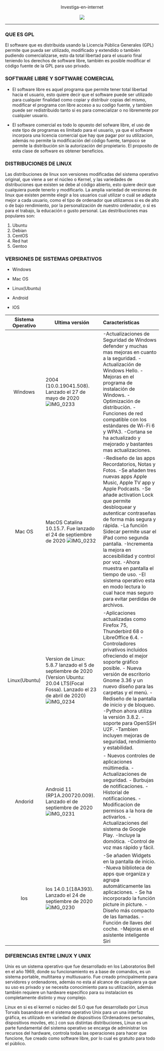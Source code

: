 <p align="center">
Investiga-en-internet
  <br><br>
  <img src="https://user-images.githubusercontent.com/71392489/94989757-5af22d80-0577-11eb-86c4-b8e010e5b82d.jpeg">
</p>

---

  
  
<h3>QUE ES GPL</h3>

El software que es distribuida usando la Licencia Pública Generales (GPL) permite que pueda ser utilizado, modificado y extendido o también pudiendo comercializarse, esto da total libertad para el usuario final teniendo los derechos de software libre, también es posible modificar el código fuente de la GPL para uso privado.
  

 

<h3>SOFTWARE LIBRE Y SOFTWARE COMERCIAL</h3>

* El software libre es aquel programa que permite tener total libertad hacia el usuario, esto quiere decir que el software puede ser utilizado para cualquier finalidad como copiar y distribuir copias del mismo, modificar el programa con libre acceso a su codigo fuente, y tambien puede ser redistribuido tanto si es para comecializar o no libremente por cualquier usuario. 

* El software comercial es todo lo opuesto del sofware libre, el uso de este tipo de programas es límitado para el usuario, ya que el software incorpora una licencia comercial que hay que pagar por su utilizacion, además no permite la  modificación del código fuente, tampoco se permite la distribución sin la autorización del propietario. El proposito de esta clase de software es obtener beneficios.



<h3>DISTRIBUCIONES DE LINUX</h3>
Las distribuciones de linux son versiones modificadas del sistema operativo original, que viene a ser el núcleo o Kernel, y las variedades de distribuciones que existen se debe al código abierto, esto quiere decir que cualquiera puede tenerlo y modificarlo. 
La amplia variedad de versiones de linux que existen permite elegir a los usuarios cual utilizar o cuál se adapta mejor a cada usuario, como el tipo de ordenador que utilizamos si es de alto o de bajo rendimiento, por la personalización de nuestro ordenador, o si es para el trabajo, la educación o gusto personal. 
Las destribuciones mas populares son:

1. Ubuntu
2. Debian
3. CentOS
4. Red hat 
5. Gentoo

<h3>VERSIONES DE SISTEMAS OPERATIVOS</h3>

* Windows 

* Mac OS  

* Linux(Ubuntu) 

* Android 

* IOS


|Sistema Operativo | Ultima versión  | Características| 
|:----------------:|-----------------|:---------------|
|Windows | 2004 (10.0.19041.508). Lanzado el 27 de mayo de 2020 ![IMG_0233](https://user-images.githubusercontent.com/71392489/94989170-0b116780-0573-11eb-9a93-6ef38567daee.jpeg)| -Actualizaciones de Seguridad de Windows defender y muchas mas mejoras en cuanto a la seguridad. -Actualización de Windows Hello. -Mejoras en el programa de instalación de Windows. -Optimización de distribución. -Funciones de red compatible con los estándares de Wi-Fi 6 y WPA3. -Cortana se ha actualizado y mejorado y bastantes mas actualizaciones.
|Mac OS|MacOS Catalina 10.15.7. Fue lanzado el 24 de septiembre de 2020 ![IMG_0232](https://user-images.githubusercontent.com/71392489/94989205-50ce3000-0573-11eb-803f-694113e9a446.jpeg)|-Rediseño de las apps Recordatorios, Notas y Fotos. -Se añaden tres nuevas apps Apple Music, Apple TV app y Apple Podcasts. -Se añade activation Lock que permite desbloquear y autenticar contraseñas de forma más segura y rápida. -La función Sidecar permite usar el iPad como segunda pantalla. -Incrementa la mejora en accesibilidad y control por voz. -Ahora muestra en pantalla el tiempo de uso. -El sistema operativo esta en modo lectura lo cual hace mas seguro para evitar perdidas de archivos.|
|Linux(Ubuntu)|Version de Linux: 5.8.7 lanzado el 5 de septiembre de 2020 (Version Ubuntu: 20.04 LTS(Focal Fossa). Lanzado el 23 de abril de 2020)![IMG_0234](https://user-images.githubusercontent.com/71392489/94989257-9f7bca00-0573-11eb-86db-eb87b6f4e5ad.jpeg)|-Aplicaciones actualizadas como Firefox 75, Thunderbird 68 o LibreOffice 6.4. -Controladores privativos incluidos ofreciendo el mejor soporte gráfico posible. - Nueva versión de escritorio Gnome 3.36 y un nuevo diseño para las carpetas y el menú. -Rediseño de la pantalla de inicio y de bloqueo. -Python ahora utiliza la versión 3.8.2. -soporte para OpenSSH U2F. -Tambien incluyen mejoras de seguridad, rendimiento y estabilidad.
|Andorid |Android 11 (RP1A.200720.009). Lanzado el de septiembre de 2020 ![IMG_0231](https://user-images.githubusercontent.com/71392489/94989345-5bd59000-0574-11eb-8635-558b040fa553.jpeg)| - Nuevos controles de aplicaciones múltimedia. - Actualizaciones de seguridad. - Burbujas de notificaciones. -Historial de notificaciones. -Modificacion de permisos a la hora de activarlos. -Actualizaciones del sistema de Google Play. -Incluye la domótica. -Control de voz mas rápido y fácil.|
|Ios | Ios 14.0.1(18A393). Lanzado el 24 de septiembre de 2020 ![IMG_0230](https://user-images.githubusercontent.com/71392489/94989307-f4b7db80-0573-11eb-9738-8aba8d3ea771.jpeg)|-Se añaden Widgets en la pantalla de inicio. -Nueva biblioteca de apps que organiza y agrupa automáticamente las aplicaciones. - Se ha incorporado la función picture in picture. -Diseño más compacto de las llamadas. -Función de llaves del coche. -Mejoras en el asistente inteligente Siri|




<h3>DIFERENCIAS ENTRE LINUX Y UNIX</h3>

Unix es un sistema operativo que fue desarrollado en los Laboratorios Bell en el año 1969, donde su funcionamiento es a base de comandos, es un sistema portable, multitarea y multiusuario.
Fue creado principalmente para servidores y ordenadores, además no esta al alcance de cualquiera ya que su uso es privado y se necesita conocimiento para su utilización, además también requiere un hardware específico para su instalacion es completamente distinto y muy complejo.

Linux en si es el kernel o núcleo del S.O que fue desarrollado por Linus Torvals basandose en el sistema operativo Unix para un una interfaz gráfica, es utilizado en variedad de dispositivos (Ordenadores personales, dispositivos moviles, etc.) con sus distintas distribuciones, Linux es un parte fundamental del sistema operativo se encarga de administrar los recursos del hardware, controla todas las operaciones para hacer que funcione, fue creado como software libre, por lo cual es gratuito para todo el público.
